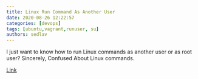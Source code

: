 ```yaml
---
title: Linux Run Command As Another User 
date: 2020-08-26 12:22:57
categories: [devops]
tags: [ubuntu,vagrant,runuser, su]
authors: sedlav
---
```


I just want to know how to run Linux commands as another user or as root user? Sincerely, Confused About Linux commands.

[Link](https://www.cyberciti.biz/open-source/command-line-hacks/linux-run-command-as-different-user/)
